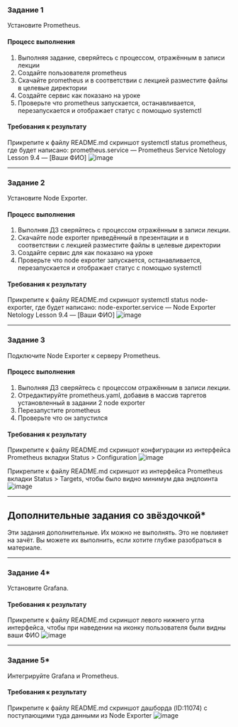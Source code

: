 ### Задание 1
Установите Prometheus.

#### Процесс выполнения
1. Выполняя задание, сверяйтесь с процессом, отражённым в записи лекции
2. Создайте пользователя prometheus
3. Скачайте prometheus и в соответствии с лекцией разместите файлы в целевые директории
4. Создайте сервис как показано на уроке
5. Проверьте что prometheus запускается, останавливается, перезапускается и отображает статус с помощью systemctl

#### Требования к результату
Прикрепите к файлу README.md скриншот systemctl status prometheus, где будет написано: prometheus.service — Prometheus Service Netology Lesson 9.4 — [Ваши ФИО]
![image](https://github.com/nikotin8899/home-lab/assets/56605975/2dcc4dbb-6f72-46f1-873b-83e93868b1a2)


---

### Задание 2
Установите Node Exporter.

#### Процесс выполнения
1. Выполняя ДЗ сверяйтесь с процессом отражённым в записи лекции.
3. Скачайте node exporter приведённый в презентации и в соответствии с лекцией разместите файлы в целевые директории
4. Создайте сервис для как показано на уроке
5. Проверьте что node exporter запускается, останавливается, перезапускается и отображает статус с помощью systemctl

#### Требования к результату
Прикрепите к файлу README.md скриншот systemctl status node-exporter, где будет написано: node-exporter.service — Node Exporter Netology Lesson 9.4 — [Ваши ФИО]
![image](https://github.com/nikotin8899/home-lab/assets/56605975/c0ea4b4d-0482-4654-995a-70e702f6b38b)


---

### Задание 3
Подключите Node Exporter к серверу Prometheus.

#### Процесс выполнения
1. Выполняя ДЗ сверяйтесь с процессом отражённым в записи лекции.
2. Отредактируйте prometheus.yaml, добавив в массив таргетов установленный в задании 2 node exporter
3. Перезапустите prometheus
4. Проверьте что он запустился

#### Требования к результату
Прикрепите к файлу README.md скриншот конфигурации из интерфейса Prometheus вкладки Status > Configuration
![image](https://github.com/nikotin8899/home-lab/assets/56605975/e40b304a-dd5c-4104-97e1-5e04b0ac7ee6)

Прикрепите к файлу README.md скриншот из интерфейса Prometheus вкладки Status > Targets, чтобы было видно минимум два эндпоинта
![image](https://github.com/nikotin8899/home-lab/assets/56605975/f2e259bc-9268-4b45-95d8-0bfa560f1118)


---
## Дополнительные задания со звёздочкой*
Эти задания дополнительные. Их можно не выполнять. Это не повлияет на зачёт. Вы можете их выполнить, если хотите глубже разобраться в материале.

---

### Задание 4*
Установите Grafana.

#### Требования к результату
Прикрепите к файлу README.md скриншот левого нижнего угла интерфейса, чтобы при наведении на иконку пользователя были видны ваши ФИО
![image](https://github.com/nikotin8899/home-lab/assets/56605975/1dfac8f8-c11c-4e3b-ad69-f02ba0779bff)


---

### Задание 5*
Интегрируйте Grafana и Prometheus.

#### Требования к результату
Прикрепите к файлу README.md скриншот дашборда (ID:11074) с поступающими туда данными из Node Exporter
![image](https://github.com/nikotin8899/home-lab/assets/56605975/5e63958a-d7a7-4377-b84a-99065fa95107)
